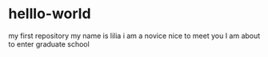 # helllo-world
my first repository
my name is lilia
i am a novice
nice to meet you 
I am about to enter graduate school
